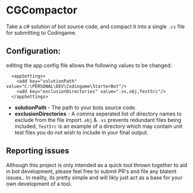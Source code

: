 # CGCompactor
Take a c# solution of bot source code, and compact it into a single `.cs` file for submitting to Codingame.

## Configuration:
editing the app.config file allows the following values to be changed:
```
  <appSettings>
    <add key="solutionPath" value="C:\PERSONAL\DEV\Codingame\StarterBot"/>
    <add key="exclusionDirectories" value=".vs,obj,TestSrc"/>
  </appSettings>
```

- **solutionPath** - The path to your bots source code.
- **exclusionDirectories** - A comma seperated list of directory names to exclude from the file import. `obj` & `.vs` prevents redundant files being included, `TestSrc` is an example of a directory which may contain unit test files you do not wish to include in your final output.

## Reporting issues
Although this project is only intended as a quick tool thrown together to aid in bot development, please feel free to submit PR's and file any blatent issues.. In reality, its pretty simple and will likly just act as a base for your own development of a tool.